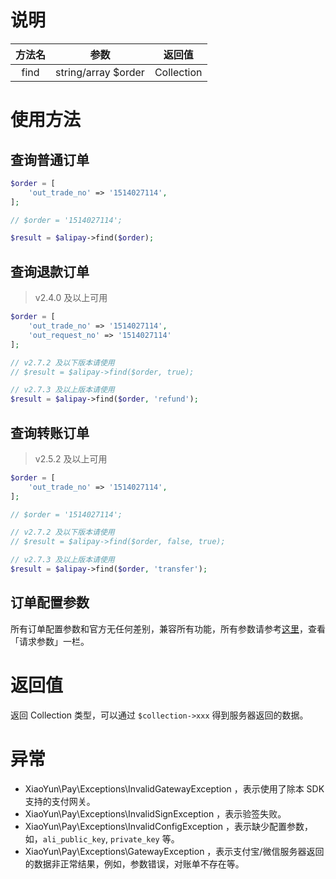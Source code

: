 # 说明

| 方法名 | 参数 | 返回值 |
| :---: | :---: | :---: |
| find | string/array $order | Collection |

# 使用方法

## 查询普通订单

```PHP
$order = [
    'out_trade_no' => '1514027114',
];

// $order = '1514027114';

$result = $alipay->find($order);
```

## 查询退款订单

> v2.4.0 及以上可用

```PHP
$order = [
    'out_trade_no' => '1514027114',
    'out_request_no' => '1514027114'
];

// v2.7.2 及以下版本请使用
// $result = $alipay->find($order, true);

// v2.7.3 及以上版本请使用
$result = $alipay->find($order, 'refund');
```

## 查询转账订单

> v2.5.2 及以上可用

```PHP
$order = [
    'out_trade_no' => '1514027114',
];

// $order = '1514027114';

// v2.7.2 及以下版本请使用
// $result = $alipay->find($order, false, true);

// v2.7.3 及以上版本请使用
$result = $alipay->find($order, 'transfer');
```

## 订单配置参数

所有订单配置参数和官方无任何差别，兼容所有功能，所有参数请参考[这里](https://docs.open.alipay.com/api_1/alipay.trade.query/)，查看「请求参数」一栏。

# 返回值

返回 Collection 类型，可以通过 `$collection->xxx` 得到服务器返回的数据。

# 异常

* XiaoYun\Pay\Exceptions\InvalidGatewayException ，表示使用了除本 SDK 支持的支付网关。
* XiaoYun\Pay\Exceptions\InvalidSignException ，表示验签失败。
* XiaoYun\Pay\Exceptions\InvalidConfigException ，表示缺少配置参数，如，`ali_public_key`, `private_key` 等。
* XiaoYun\Pay\Exceptions\GatewayException ，表示支付宝/微信服务器返回的数据非正常结果，例如，参数错误，对账单不存在等。



